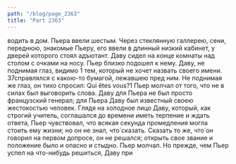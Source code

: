 ```yaml
---
path: "/blog/page_2363"
title: "Part 2363"
---
```


водить в дом. Пьера ввели шестым. Через стеклянную галлерею, сени, переднюю, знакомые Пьеру, его ввели в длинный низкий кабинет, у дверей которого стоял адъютант.
Даву сидел на конце комнаты над столом с очками на носу. Пьер близко подошел к нему. Даву, не поднимая глаз, видимо 1 тем, который не хочет назвать своего имени.
37справлялся с какою-то бумагой, лежавшею пред ним. Не поднимая же глаз, он тихо спросил: Qui êtes vous?1
Пьер молчал от того, что не в силах был выговорить слова. Даву для Пьера не был просто французский генерал; для Пьера Даву был известный своею жестокостью человек. Глядя на холодное лицо Даву, который, как строгий учитель, соглашался до времени иметь терпение и ждать ответа, Пьер чувствовал, что всякая секунда промедления могла стоить ему жизни; но он не знал, что́ сказать. Сказать то же, что́ он говорил на первом допросе, он не решался; открыть свое звание и положение было и опасно и стыдно. Пьер молчал. Но прежде, чем Пьер успел на что-нибудь решиться, Даву при
